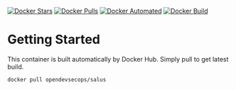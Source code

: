 [![Docker Stars](https://img.shields.io/docker/stars/opendevsecops/salus.svg)](https://hub.docker.com/r/opendevsecops/salus/)
[![Docker Pulls](https://img.shields.io/docker/pulls/opendevsecops/salus.svg)](https://hub.docker.com/r/opendevsecops/salus/)
[![Docker Automated](https://img.shields.io/docker/automated/opendevsecops/salus.svg)](https://hub.docker.com/r/opendevsecops/salus/)
[![Docker Build](https://img.shields.io/docker/build/opendevsecops/salus.svg)](https://hub.docker.com/r/opendevsecops/salus/)

# Getting Started

This container is built automatically by Docker Hub. Simply pull to get latest build.

```sh
docker pull opendevsecops/salus
```
